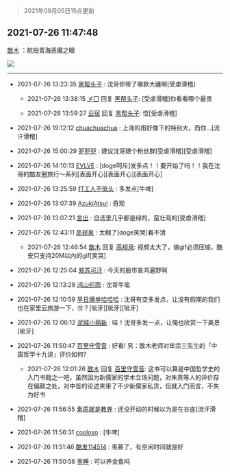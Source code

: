 > 2021年09月05日15点更新
<link rel="stylesheet" href="https://cdn.jsdelivr.net/gh/taotie6/sampleJSON@main/css/photo_show.css">


 ## 2021-07-26 11:47:48 

 [㪚木](https://www.coolapk.com/feed/28679013?shareKey=NzFlMDg5N2EwYzgzNjEzMTc4MjM~) ：航拍青海恶魔之眼 

<div class="album">
<img class="img-item" src="https://image.coolapk.com/feed/2021/0726/11/1081091_133c5012_1263_0437@672x354.gif" />
</div>

 ------- 

- 2021-07-26 13:23:35 [黑帮头子](uid=2838832) : 沈哥你带了哪款大疆啊[受虐滑稽] 

    - 2021-07-26 13:38:15 [乄囗](uid=759206) 回复 [黑帮头子](uid=2838832): [受虐滑稽]你看看哪个最贵 

    - 2021-07-28 13:59:27 [云宿](uid=1369078) 回复 [黑帮头子](uid=2838832): 悟[受虐滑稽] 

- 2021-07-26 19:12:12 [chuachuachua](uid=549889) : 上海的雨好像下的特别大，而你…[流汗滑稽] 

- 2021-07-26 15:00:29 [戼戼戼](uid=4044548) : 建议沈哥建个粉丝群[受虐滑稽][受虐滑稽] 

- 2021-07-26 14:10:13 [EVLVE](uid=624501) : [doge呵斥]发多点！！要开始了吗！！我在沈哥的酷友圈旅行～系列[表面开心][表面开心][表面开心] 

- 2021-07-26 13:25:59 [打工人不低头](uid=1398190) : 多发点[牛啤] 

- 2021-07-26 13:07:39 [AzukiAtsui](uid=3762160) : 奇观 

- 2021-07-26 13:07:21 [言出](uid=1510922) : 自选里几乎都是绿的，蛮壮观的[受虐滑稽] 

- 2021-07-26 12:43:11 [高规泉](uid=1123484) : 太糊了[doge笑哭]看不清 

    - 2021-07-26 12:46:54 [㪚木](uid=1081091) 回复 [高规泉](uid=1123484): 视频太大了，做gif必须压缩，酷安只支持20M以内的gif[笑哭] 

- 2021-07-26 12:25:04 [郑苏可汗](uid=678781) : 今天的股市哀鸿遍野啊 

- 2021-07-26 12:13:28 [鸿山织雨](uid=3902960) : 沈哥牛笔 

- 2021-07-26 12:10:59 [早日爆单哈哈哈](uid=2188936) : 沈哥有空多发点，让没有假期的我们也在家里云旅游一下，🉑？[呲牙][呲牙][呲牙] 

- 2021-07-26 12:06:12 [泥城小萌新](uid=2856292) : 哇！沈哥多发一点，让俺也欣赏一下美景[呲牙] 

- 2021-07-26 11:50:47 [百里守雪音](uid=1080769) : 好看!
另：㪚木老师对牟宗三先生的「中国哲学十九讲」评价如何? 

    - 2021-07-26 12:01:26 [㪚木](uid=1081091) 回复 [百里守雪音](uid=1080769): 这书可以算是中国哲学史的入门书籍之一吧，虽然因为新儒家的学术立场问题，对朱熹等人的评价存在偏颇之处，对中哲的论述夹带了不少新儒家私货，但就入门而言，不失为好书 

- 2021-07-26 11:56:55 [素质就是教养](uid=2192928) : 还没开动的时候以为是在谷底[流汗滑稽] 

- 2021-07-26 11:56:31 [cooloso](uid=1984608) : [牛啤] 

- 2021-07-26 11:51:46 [酷发114514](uid=4321323) : 羡慕了，有空闲时间就是好 

- 2021-07-26 11:50:56 [栆睡](uid=2246713) : 可以养金鱼吗 

